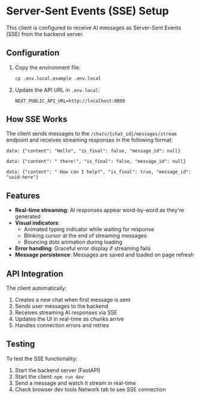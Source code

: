 # Server-Sent Events (SSE) Setup

This client is configured to receive AI messages as Server-Sent Events (SSE) from the backend server.

## Configuration

1. Copy the environment file:
   ```bash
   cp .env.local.example .env.local
   ```

2. Update the API URL in `.env.local`:
   ```
   NEXT_PUBLIC_API_URL=http://localhost:8000
   ```

## How SSE Works

The client sends messages to the `/chats/{chat_id}/messages/stream` endpoint and receives streaming responses in the following format:

```
data: {"content": "Hello", "is_final": false, "message_id": null}

data: {"content": " there!", "is_final": false, "message_id": null}

data: {"content": " How can I help?", "is_final": true, "message_id": "uuid-here"}
```

## Features

- **Real-time streaming**: AI responses appear word-by-word as they're generated
- **Visual indicators**: 
  - Animated typing indicator while waiting for response
  - Blinking cursor at the end of streaming messages
  - Bouncing dots animation during loading
- **Error handling**: Graceful error display if streaming fails
- **Message persistence**: Messages are saved and loaded on page refresh

## API Integration

The client automatically:
1. Creates a new chat when first message is sent
2. Sends user messages to the backend
3. Receives streaming AI responses via SSE
4. Updates the UI in real-time as chunks arrive
5. Handles connection errors and retries

## Testing

To test the SSE functionality:

1. Start the backend server (FastAPI)
2. Start the client: `npm run dev`
3. Send a message and watch it stream in real-time
4. Check browser dev tools Network tab to see SSE connection
